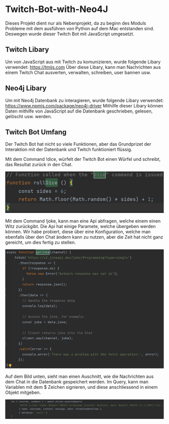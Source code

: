 # Twitch-Bot-with-Neo4J

Dieses Projekt dient nur als Nebenprojekt, da zu beginn des Moduls Probleme mit dem ausführen von Python auf dem Mac entstanden sind.
Deswegen wurde dieser Twitch Bot mit JavaScript umgesetzt.

## Twitch Libary

Um von JavaScript aus mit Twitch zu komunizieren, wurde folgende Libary verwendet: https://tmijs.com
Über diese Libary, kann man Nachrichten aus einem Twitch Chat ausverten, verwalten, schreiben, user bannen usw.

## Neo4j Libary

Um mit Neo4j Datenbank zu interagieren, wurde folgende Libary verwendet: https://www.npmjs.com/package/neo4j-driver
Mithilfe dieser Libary können Daten mithilfe von JavaScript auf die Datenbank geschrieben, gelesen, gelöscht usw. werden.

## Twitch Bot Umfang

Der Twitch Bot hat nicht so viele Funktionen, aber das Grundprizet der Interaktion mit der Datenbank und Twitch funktioniert flüssig.

Mit dem Command !dice, würfelt der Twitch Bot einen Würfel und schreibt, das Resultat zurück in den Chat.

![img.png](img.png)

Mit dem Command !joke, kann man eine Api abfragen, welche einem einen Witz zurückgibt. Die Api hat einige Paramete, welche übergeben werden können. Wir habe probiert, diese über eine Konfiguration, welche man ebenfalls über den Chat ändern kann zu nutzen,
aber die Zeit hat nicht ganz gereicht, um dies fertig zu stellen.

![img_1.png](img_1.png)

Auf dem Bild unten, sieht man einen Auschnitt, wie die Nachrichten aus dem Chat in die Datenbank
gespeichert werden. Im Query, kann man Variablen mit dem $ Zeichen signieren, und diese anschliessend in einem Objekt mitgeben.

![img_2.png](img_2.png)